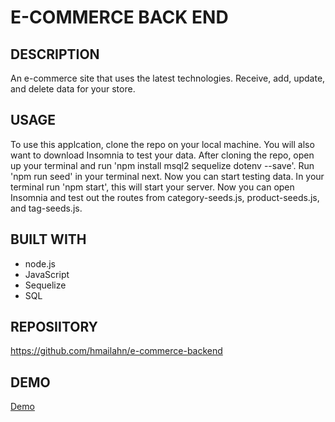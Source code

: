# E-COMMERCE BACK END

## DESCRIPTION
An e-commerce site that uses the latest technologies. Receive, add, update, and delete data for your store.

## USAGE
To use this applcation, clone the repo on your local machine. You will also want to download Insomnia to test your data. After cloning the repo, open up your terminal and run 'npm install msql2 sequelize dotenv --save'. Run 'npm run seed' in your terminal next. Now you can start testing data. In your terminal run 'npm start', this will start your server. Now you can open Insomnia and test out the routes from category-seeds.js, product-seeds.js, and tag-seeds.js.

## BUILT WITH
* node.js
* JavaScript
* Sequelize
* SQL

## REPOSIITORY
https://github.com/hmailahn/e-commerce-backend
## DEMO
[Demo]()
